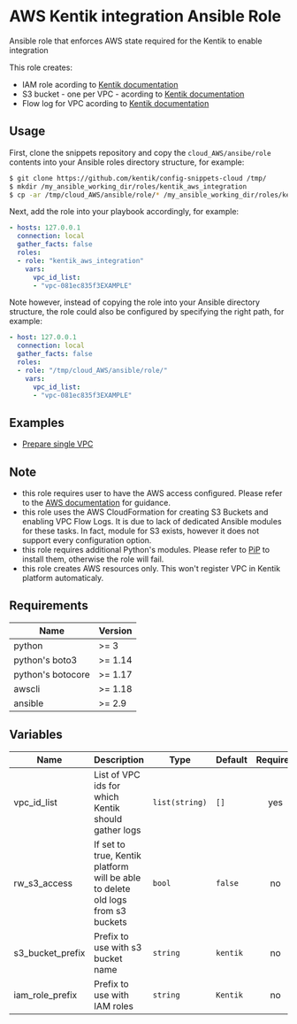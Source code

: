 # AWS Kentik integration Ansible Role

Ansible role that enforces AWS state required for the Kentik to enable integration

This role creates:
* IAM role acording to [Kentik documentation](https://kb.kentik.com/Fc14.htm#Fc14-Create_an_AWS_Role)
* S3 bucket - one per VPC - acording to [Kentik documentation](https://kb.kentik.com/Fc14.htm#Fc14-Create_an_S3_Bucket)
* Flow log for VPC acording to [Kentik documentation](https://kb.kentik.com/Fc14.htm#Fc14-Configure_Log_Publishing)

## Usage

First, clone the snippets repository and copy the `cloud_AWS/ansibe/role` contents into your Ansible roles directory structure, for example:
```bash
$ git clone https://github.com/kentik/config-snippets-cloud /tmp/
$ mkdir /my_ansible_working_dir/roles/kentik_aws_integration
$ cp -ar /tmp/cloud_AWS/ansible/role/* /my_ansible_working_dir/roles/kentik_aws_integration
```

Next, add the role into your playbook accordingly, for example:
```yaml
- hosts: 127.0.0.1
  connection: local
  gather_facts: false
  roles:
  - role: "kentik_aws_integration"
    vars:
      vpc_id_list:
      - "vpc-081ec835f3EXAMPLE"
```

Note however, instead of copying the role into your Ansible directory structure, the role could also be configured by specifying the right path, for example:
```yaml
- host: 127.0.0.1
  connection: local
  gather_facts: false
  roles:
  - role: "/tmp/cloud_AWS/ansible/role/"
    vars:
      vpc_id_list:
      - "vpc-081ec835f3EXAMPLE"
```

## Examples

* [Prepare single VPC](examples/single-vpc)

## Note
* this role requires user to have the AWS access configured. Please refer to the [AWS documentation](https://docs.aws.amazon.com/cli/latest/userguide/cli-chap-configure.html) for guidance.
* this role uses the AWS CloudFormation for creating S3 Buckets and enabling VPC Flow Logs. It is due to lack of dedicated Ansible modules for these tasks. In fact, module for S3 exists, however it does not support every configuration option.
* this role requires additional Python's modules. Please refer to [PiP](https://pip.pypa.io/en/stable/) to install them, otherwise the role will fail.
* this role creates AWS resources only. This won't register VPC in Kentik platform automaticaly.

## Requirements

| Name | Version |
|------|---------|
| python | >= 3 |
| python's boto3 | >= 1.14 |
| python's botocore | >= 1.17 |
| awscli | >= 1.18 |
| ansible | >= 2.9 |

## Variables

| Name | Description | Type | Default | Required |
|------|-------------|------|---------|:--------:|
| vpc\_id\_list | List of VPC ids for which Kentik should gather logs | `list(string)` | `[]` | yes |
| rw\_s3\_access | If set to true, Kentik platform will be able to delete old logs from s3 buckets | `bool` | `false` | no |
| s3\_bucket\_prefix | Prefix to use with s3 bucket name | `string` | `kentik` | no |
| iam\_role\_prefix | Prefix to use with IAM roles | `string` | `Kentik` | no |
